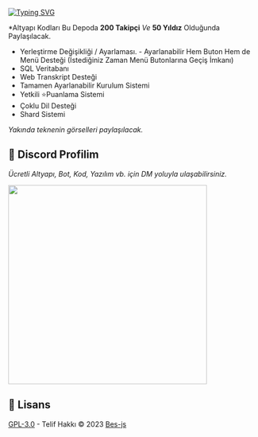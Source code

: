 [![Typing SVG](https://readme-typing-svg.herokuapp.com?font=Delicious+Handrawn&size=60&pause=1000&color=00F743&repeat=false&width=800&height=100&lines=Advanced+Ticket+Bot+%23By+Be%C5%9F)](#)

*Altyapı Kodları Bu Depoda **200 Takipçi** *Ve* **50 Yıldız** Olduğunda Paylaşılacak.

- Yerleştirme Değişikliği / Ayarlaması. - Ayarlanabilir Hem Buton Hem de Menü Desteği (İstediğiniz Zaman Menü Butonlarına Geçiş İmkanı)
- SQL Veritabanı
- Web Transkript Desteği
- Tamamen Ayarlanabilir Kurulum Sistemi
- Yetkili ⭐Puanlama Sistemi
- Çoklu Dil Desteği
- Shard Sistemi

*Yakında teknenin görselleri paylaşılacak.*

## 🔵 Discord Profilim
*Ücretli Altyapı, Bot, Kod, Yazılım vb. için DM yoluyla ulaşabilirsiniz.*

<a href="https://discord.com/users/928259219038302258"><img width="400px" src="https://lanyard.kyrie25.me/api/928259219038302258?decoration=true&useDisplayName=true&animationDuration=2s&waveColor=3256a8&imgStyle=square&imgBorderRadius=16px&bg=DD272700&idleMessage=Five+So+Beş+So+Me"></a>

## 📖 Lisans
[GPL-3.0](https://www.gnu.org/licenses/gpl-3.0.html) - Telif Hakkı © 2023 [Bes-js](https://github.com/Bes-js)
